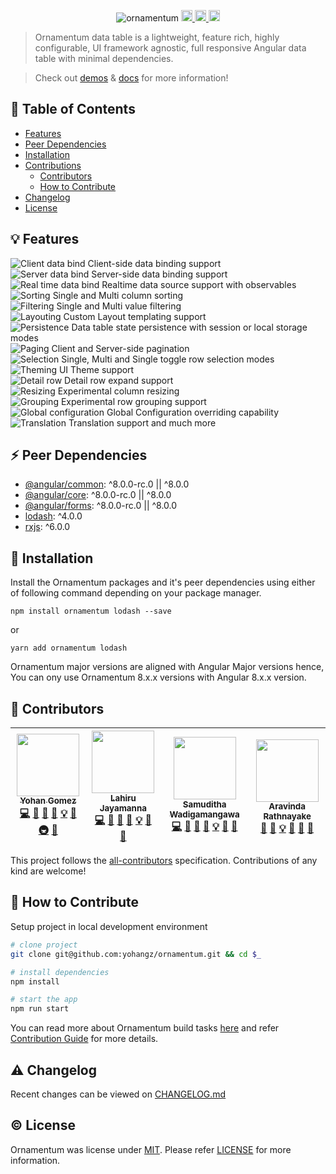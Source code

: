 <p align="center">
  <img src="https://ornamentum.app/assets/docs/ornamentum.svg" alt="ornamentum"/>
  
  <a href="https://travis-ci.org/yohangz/ornamentum">
    <img src="https://travis-ci.org/yohangz/ornamentum.svg?branch=master" alt="travis build" height="18">
  </a>
  <a href="https://github.com/yohangz/ornamentum/blob/master/LICENSE">
    <img src="https://img.shields.io/badge/license-MIT-blue.svg?style=flat" alt="license" height="18">
  </a>  
  <a href="https://badge.fury.io/js/ornamentum">
    <img src="https://badge.fury.io/js/ornamentum.svg" alt="npm version" height="18">
  </a>
</p>

> Ornamentum data table is a lightweight, feature rich, highly configurable, UI framework agnostic, full responsive Angular data table with minimal dependencies. 

> Check out [demos](https://ornamentum.app) & [docs](https://ornamentum.app/api-docs/) for more information!

## :book: Table of Contents

  - [Features](#bulb-features)
  - [Peer Dependencies](#zap-peer-dependencies)
  - [Installation](#rocket-installation)
  - [Contributions](#palm_tree-contributions)
    - [Contributors](#dizzy-contributors)    
    - [How to Contribute](#seedling-how-to-contribute)
  - [Changelog](#warning-changelog)
  - [License](#copyright-license)
  
## :bulb: Features

<img src="https://ornamentum.app/assets/docs/data-client.svg" alt="Client data bind"/> Client-side data binding support </br>
<img src="https://ornamentum.app/assets/docs/data-server.svg" alt="Server data bind"/> Server-side data binding support </br>
<img src="https://ornamentum.app/assets/docs/data-realtime.svg" alt="Real time data bind"/> Realtime data source support with observables </br>
<img src="https://ornamentum.app/assets/docs/sort.svg" alt="Sorting"/> Single and Multi column sorting </br>
<img src="https://ornamentum.app/assets/docs/filter.svg" alt="Filtering"/> Single and Multi value filtering </br>
<img src="https://ornamentum.app/assets/docs/layout.svg" alt="Layouting"/> Custom Layout templating support </br>
<img src="https://ornamentum.app/assets/docs/persist.svg" alt="Persistence"/> Data table state persistence with session or local storage modes </br>
<img src="https://ornamentum.app/assets/docs/paging.svg" alt="Paging"/> Client and Server-side pagination </br>
<img src="https://ornamentum.app/assets/docs/select.svg" alt="Selection"/> Single, Multi and Single toggle row selection modes </br>
<img src="https://ornamentum.app/assets/docs/palette.svg" alt="Theming"/> UI Theme support </br>
<img src="https://ornamentum.app/assets/docs/row-expand.svg" alt="Detail row"/> Detail row expand support </br>
<img src="https://ornamentum.app/assets/docs/resize.svg" alt="Resizing"/> Experimental column resizing </br>
<img src="https://ornamentum.app/assets/docs/group.svg" alt="Grouping"/> Experimental row grouping support </br>
<img src="https://ornamentum.app/assets/docs/event-bind.svg" alt="Global configuration"/> Global Configuration overriding capability </br>
<img src="https://ornamentum.app/assets/docs/translate.svg" alt="Translation"/> Translation support and much more

## :zap: Peer Dependencies

- [@angular/common](https://www.npmjs.com/package/@angular/common): ^8.0.0-rc.0 || ^8.0.0
- [@angular/core](https://www.npmjs.com/package/@angular/core): ^8.0.0-rc.0 || ^8.0.0
- [@angular/forms](https://www.npmjs.com/package/@angular/forms): ^8.0.0-rc.0 || ^8.0.0
- [lodash](https://www.npmjs.com/package/lodash): ^4.0.0
- [rxjs](https://www.npmjs.com/package/rxjs): ^6.0.0

## :rocket: Installation

Install the Ornamentum packages and it's peer dependencies using either of following command depending on your package manager.

```npm install ornamentum lodash --save```

or

```yarn add ornamentum lodash```

Ornamentum major versions are aligned with Angular Major versions hence, You can ony use Ornamentum 8.x.x versions with Angular 8.x.x version.

## :palm_tree: Contributors

<!-- ALL-CONTRIBUTORS-LIST:START - Do not remove or modify this section -->
| [<img src="https://avatars2.githubusercontent.com/u/5279079?s=400&v=4" width="100px;"/><br /><sub><b>Yohan Gomez</b></sub>][yohan-profile]<br />[💻](https://github.com/yohangz/ornamentum/commits?author=yohangz "Code") [💬](https://github.com/yohangz/ornamentum/issues "Answering Questions") [📖](https://ornamentum.app "Documentation") [🎨](#design-yohangz "Design") [💡](https://ornamentum.app/feature/data-table/overview "Examples") [🤔](#ideas-yohangz "Ideas & Planning") [🚇](https://github.com/yohangz/ornamentum/blob/master/.travis.yml "Infrastructure") [👀](https://github.com/yohangz/ornamentum/pulls "Review Pull Requests") | [<img src="https://avatars1.githubusercontent.com/u/6312524?s=460&v=4" width="100px;"/><br /><sub><b>Lahiru Jayamanna</b></sub>][lahiru-profile]<br />[💻](https://github.com/yohangz/ornamentum/commits?author=lahiruz "Code") [💬](https://github.com/yohangz/ornamentum/issues "Answering Questions") [📖](https://ornamentum.app "Documentation") [🎨](#design-lahiruz "Design") [💡](https://ornamentum.app/feature/data-table/overview "Examples") [🤔](#ideas-lahiruz "Ideas & Planning") [👀](https://github.com/yohangz/ornamentum/pulls "Review Pull Requests") | [<img src="https://avatars3.githubusercontent.com/u/35022498?s=460&v=4" width="100px;"/><br /><sub><b>Samuditha Wadigamangawa</b></sub>][samuditha-profile]<br />[💻](https://github.com/yohangz/ornamentum/commits?author=samudithaw "Code") [💬](https://github.com/yohangz/ornamentum/issues "Answering Questions") [📖](https://ornamentum.app "Documentation") [🎨](#design-samudithaw "Design") [💡](https://ornamentum.app/feature/data-table/overview "Examples") [🤔](#ideas-samudithaw "Ideas & Planning") [👀](https://github.com/yohangz/ornamentum/pulls "Review Pull Requests") | [<img src="https://avatars2.githubusercontent.com/u/29842949?s=460&v=4" width="100px;"/><br /><sub><b>Aravinda Rathnayake</b></sub>][aravinda-profile]<br />[💬](https://github.com/yohangz/ornamentum/issues "Answering Questions") [📖](https://ornamentum.app "Documentation") [💡](https://ornamentum.app/feature/data-table/overview "Examples") [🤔](#ideas-samudithaw "Ideas & Planning") [👀](https://github.com/yohangz/ornamentum/pulls "Review Pull Requests") [🐛](https://github.com/yohangz/ornamentum/issues "Bug Reports") |
| :---: | :---: | :---: | :---: |
<!-- ALL-CONTRIBUTORS-LIST:END -->

This project follows the [all-contributors](https://github.com/kentcdodds/all-contributors) specification.
Contributions of any kind are welcome!

## :seedling: How to Contribute

Setup project in local development environment

```sh
# clone project
git clone git@github.com:yohangz/ornamentum.git && cd $_

# install dependencies
npm install

# start the app
npm run start
```
You can read more about Ornamentum build tasks [here](https://github.com/yohangz/ornamentum/blob/master/docs/BUILD_TASK.md) and refer [Contribution Guide](https://github.com/yohangz/ornamentum/blob/master/docs/CONTRIBUTING.md) for more details.

## :warning: Changelog

Recent changes can be viewed on [CHANGELOG.md](https://github.com/yohangz/ornamentum/blob/master/docs/CHANGELOG.md)

## :copyright: License

Ornamentum was license under [MIT](https://opensource.org/licenses/MIT). Please refer [LICENSE][license] for more information.

[license]: https://github.com/yohangz/ornamentum/blob/master/LICENSE

[yohan-profile]: https://github.com/yohangz
[lahiru-profile]: https://github.com/lahiruz
[samuditha-profile]: https://github.com/samudithaw
[aravinda-profile]: https://github.com/aravindarr

